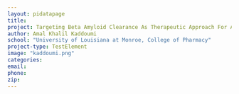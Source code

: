 ```yaml
---
layout: pidatapage
title:
project: Targeting Beta Amyloid Clearance As Therapeutic Approach For Alzheimer's Disease
author: Amal Khalil Kaddoumi
school: "University of Louisiana at Monroe, College of Pharmacy"
project-type: TestElement
image: "kaddoumi.png"
categories:
email:
phone:
zip:
---
```

